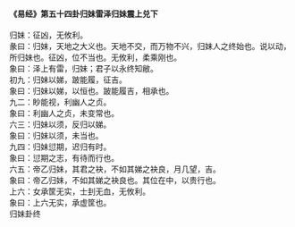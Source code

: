<font face=微软雅黑>

#### 《易经》第五十四卦归妹雷泽归妹震上兑下   

归妹：征凶，无攸利。   
彖曰：归妹，天地之大义也。天地不交，而万物不兴，归妹人之终始也。说以动，所归妹也。征凶，位不当也。无攸利，柔乘刚也。   
象曰：泽上有雷，归妹；君子以永终知敝。   
初九：归妹以娣，跛能履，征吉。   
象曰：归妹以娣，以恒也。跛能履吉，相承也。   
九二：眇能视，利幽人之贞。   
象曰：利幽人之贞，未变常也。   
六三：归妹以须，反归以娣。   
象曰：归妹以须，未当也。   
九四：归妹愆期，迟归有时。   
象曰：愆期之志，有待而行也。   
六五：帝乙归妹，其君之袂，不如其娣之袂良，月几望，吉。   
象曰：帝乙归妹，不如其娣之袂良也。其位在中，以贵行也。   
上六：女承筐无实，士刲无血，无攸利。   
象曰：上六无实，承虚筐也。   
归妹卦终   

</font>
